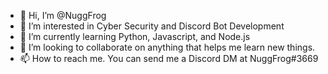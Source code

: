 - 👋 Hi, I’m @NuggFrog
- 👀 I’m interested in Cyber Security and Discord Bot Development
- 🌱 I’m currently learning Python, Javascript, and Node.js
- 💞️ I’m looking to collaborate on anything that helps me learn new things.
- 📫 How to reach me. You can send me a Discord DM at NuggFrog#3669

<!---
NuggFrog/NuggFrog is a ✨ special ✨ repository because its `README.md` (this file) appears on your GitHub profile.
You can click the Preview link to take a look at your changes.
--->
